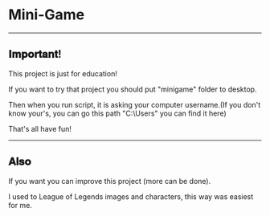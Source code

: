 # Mini-Game

--------

𝐈𝐦𝐩𝐨𝐫𝐭𝐚𝐧𝐭!
-

This project is just for education!

If you want to try that project you should put "minigame" folder to desktop.

Then when you run script, it is asking your computer username.(If you don't know your's, you can go this path "C:\Users" you can find it here)

That's all have fun!

--------

𝐀𝐥𝐬𝐨
-
If you want you can improve this project (more can be done).

I used to League of Legends images and characters, this way was easiest for me.
